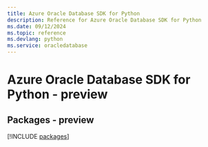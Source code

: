 ```yaml
---
title: Azure Oracle Database SDK for Python
description: Reference for Azure Oracle Database SDK for Python
ms.date: 09/12/2024
ms.topic: reference
ms.devlang: python
ms.service: oracledatabase
---
```

# Azure Oracle Database SDK for Python - preview
## Packages - preview
[!INCLUDE [packages](oracle-database-index.md)]